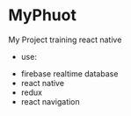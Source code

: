 # MyPhuot
My Project training react native
- use:
+ firebase realtime database
+ react native
+ redux
+ react navigation
